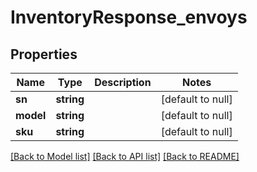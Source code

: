 # InventoryResponse_envoys

## Properties
Name | Type | Description | Notes
------------ | ------------- | ------------- | -------------
**sn** | **string** |  | [default to null]
**model** | **string** |  | [default to null]
**sku** | **string** |  | [default to null]

[[Back to Model list]](../README.md#documentation-for-models) [[Back to API list]](../README.md#documentation-for-api-endpoints) [[Back to README]](../README.md)


